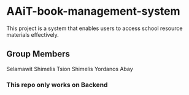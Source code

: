 # AAiT-book-management-system
This project is a system that enables users to access school resource materials effectively.
## Group Members
Selamawit Shimelis
Tsion Shimelis
Yordanos Abay
### This repo only works on Backend
